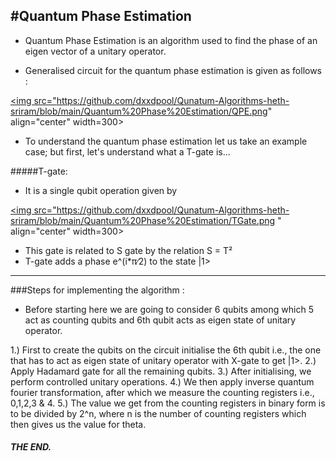 #Quantum Phase Estimation
--------------------------------------------------------------
- Quantum Phase Estimation is an algorithm used to find the phase of an eigen vector of a unitary operator.

- Generalised circuit for the quantum phase estimation is given as follows :

<a href="url"><img src="https://github.com/dxxdpool/Qunatum-Algorithms-heth-sriram/blob/main/Quantum%20Phase%20Estimation/QPE.png" align="center" width=300></a>

- To understand the quantum phase estimation let us take an example case; but first, let's understand what a T-gate is...

#####T-gate:
- It is a single qubit operation given by

<a href="url"><img src="https://github.com/dxxdpool/Qunatum-Algorithms-heth-sriram/blob/main/Quantum%20Phase%20Estimation/TGate.png " align="center" width=300></a>

- This gate is related to S gate by the relation S = T²
- T-gate adds a phase e^(i*π∕2) to the state |1>

-----------------
###Steps for implementing the algorithm :

- Before starting here we are going to consider 6 qubits among which 5 act as counting qubits and 6th qubit acts as eigen state of unitary operator.

1.) First to create the qubits on the circuit initialise the 6th qubit i.e., the one that has to act as eigen state of unitary operator with X-gate to get |1>.
2.) Apply Hadamard gate for all the remaining qubits.
3.) After initialising, we perform controlled unitary operations.
4.) We then apply inverse quantum fourier transformation, after which we measure the counting registers i.e., 0,1,2,3 & 4.
5.) The value we get from the counting registers in binary form is to be divided by 2^n, where n is the number of counting registers which then gives us the value for theta.



##### THE END.